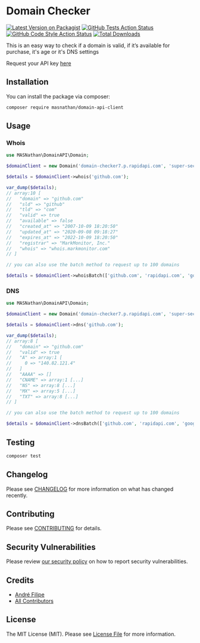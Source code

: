 # Domain Checker

[![Latest Version on Packagist](https://img.shields.io/packagist/v/masnathan/domain-api-client.svg?style=flat-square)](https://packagist.org/packages/masnathan/domain-api-client)
[![GitHub Tests Action Status](https://img.shields.io/github/workflow/status/masnathan/domain-api-client/run-tests?label=tests)](https://github.com/masnathan/domain-api-client/actions?query=workflow%3ATests+branch%3Amain)
[![GitHub Code Style Action Status](https://img.shields.io/github/workflow/status/masnathan/domain-api-client/Check%20&%20fix%20styling?label=code%20style)](https://github.com/masnathan/domain-api-client/actions?query=workflow%3A"Check+%26+fix+styling"+branch%3Amain)
[![Total Downloads](https://img.shields.io/packagist/dt/masnathan/domain-api-client.svg?style=flat-square)](https://packagist.org/packages/masnathan/domain-api-client)

This is an easy way to check if a domain is valid, if it’s available for purchase, it's age or it's DNS settings

Request your API key [here](https://rapidapi.com/MASNathan/api/domain-checker7/)

## Installation

You can install the package via composer:

```bash
composer require masnathan/domain-api-client
```

## Usage

### Whois

```php
use MASNathan\DomainAPI\Domain;

$domainClient = new Domain('domain-checker7.p.rapidapi.com', 'super-secret-api-key');

$details = $domainClient->whois('github.com');

var_dump($details);
// array:10 [
//   "domain" => "github.com"
//   "sld" => "github"
//   "tld" => "com"
//   "valid" => true
//   "available" => false
//   "created_at" => "2007-10-09 18:20:50"
//   "updated_at" => "2020-09-08 09:18:27"
//   "expires_at" => "2022-10-09 18:20:50"
//   "registrar" => "MarkMonitor, Inc."
//   "whois" => "whois.markmonitor.com"
// ]

// you can also use the batch method to request up to 100 domains

$details = $domainClient->whoisBatch(['github.com', 'rapidapi.com', 'google.com']);
```

### DNS

```php
use MASNathan\DomainAPI\Domain;

$domainClient = new Domain('domain-checker7.p.rapidapi.com', 'super-secret-api-key');

$details = $domainClient->dns('github.com');

var_dump($details);
// array:8 [
//   "domain" => "github.com"
//   "valid" => true
//   "A" => array:1 [
//     0 => "140.82.121.4"
//   ]
//   "AAAA" => []
//   "CNAME" => array:1 [...]
//   "NS" => array:8 [...]
//   "MX" => array:5 [...]
//   "TXT" => array:8 [...]
// ]

// you can also use the batch method to request up to 100 domains

$details = $domainClient->dnsBatch(['github.com', 'rapidapi.com', 'google.com']);
```

## Testing

```bash
composer test
```

## Changelog

Please see [CHANGELOG](CHANGELOG.md) for more information on what has changed recently.

## Contributing

Please see [CONTRIBUTING](.github/CONTRIBUTING.md) for details.

## Security Vulnerabilities

Please review [our security policy](../../security/policy) on how to report security vulnerabilities.

## Credits

- [André Filipe](https://github.com/masnathan)
- [All Contributors](../../contributors)

## License

The MIT License (MIT). Please see [License File](LICENSE.md) for more information.
